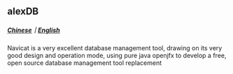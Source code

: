 ## alexDB

##### [Chinese](../README.md)｜[English](../README.EN.md)

Navicat is a very excellent database management tool, drawing on its very good design and operation mode, using pure java openjfx to develop a free, open source database management tool replacement